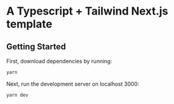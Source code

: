 # A Typescript + Tailwind Next.js template

## Getting Started

First, download dependencies by running:

```zsh
yarn
```

Next, run the development server on localhost 3000:

```zsh
yarn dev
```
